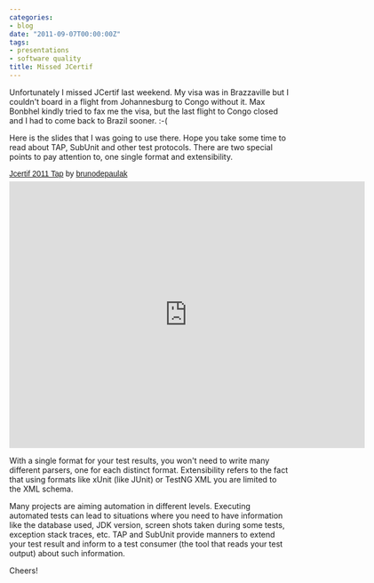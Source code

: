 ```yaml
---
categories:
- blog
date: "2011-09-07T00:00:00Z"
tags:
- presentations
- software quality
title: Missed JCertif
---
```


<p>Unfortunately I missed JCertif last weekend. My visa was in Brazzaville but I couldn't board in a flight from Johannesburg to Congo without it. Max Bonbhel kindly tried to fax me the visa, but the last flight to Congo closed and I had to come back to Brazil sooner. :-(</p>

<p>Here is the slides that I was going to use there. Hope you take some time to read about TAP, SubUnit and other test protocols. There are two special points to pay attention to, one single format and extensibility.</p>

<p  style=" margin: 12px auto 6px auto; font-family: Helvetica,Arial,Sans-serif; font-style: normal; font-variant: normal; font-weight: normal; font-size: 14px; line-height: normal; font-size-adjust: none; font-stretch: normal; -x-system-font: none; display: block;">   <a title="View Jcertif 2011 Tap on Scribd" href="http://www.scribd.com/doc/64127001/Jcertif-2011-Tap"  style="text-decoration: underline;" >Jcertif 2011 Tap</a> by <a title="View brunodepaulak's profile on Scribd" href="http://www.scribd.com/brunodepaulak"  style="text-decoration: underline;" >brunodepaulak</a></p><iframe class="scribd_iframe_embed" src="http://www.scribd.com/embeds/64127001/content?start_page=1&view_mode=slideshow&access_key=key-bxtrnpq41waa1g8dc4a&show_recommendations=true" data-auto-height="false" data-aspect-ratio="1.5" scrolling="no" id="doc_39777" width="640px" height="480px" frameborder="0"></iframe>

<p>With a single format for your test results, you won't need to write many different parsers, one for each distinct format. Extensibility refers to the fact that using formats like xUnit (like JUnit) or TestNG XML you are limited to the XML schema.</p>

<p>Many projects are aiming automation in different levels. Executing automated tests can lead to situations where you need to have information like the database used, JDK version, screen shots taken during some tests, exception stack traces, etc. TAP and SubUnit provide manners to extend your test result and inform to a test consumer (the tool that reads your test output) about such information.</p>

<p>Cheers!</p>
